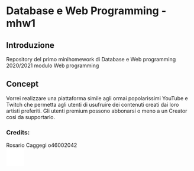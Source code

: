 # Database e Web Programming - mhw1
## Introduzione
Repository del primo minihomework di Database e Web programming 2020/2021 modulo Web programming
## Concept
Vorrei realizzare una piattaforma simile agli ormai popolarissimi YouTube e Twitch che permetta agli utenti di usufruire dei contenuti creati dai loro artisti preferiti. 
Gli utenti premium possono abbonarsi o meno a un Creator così da supportarlo.


### Credits:
Rosario Caggegi o46002042     
[![GitHub - mhw1](https://github.com/Caggegi/mhw1/blob/master/img/Light/github.svg)](https://github.com/Caggegi/mhw1)
